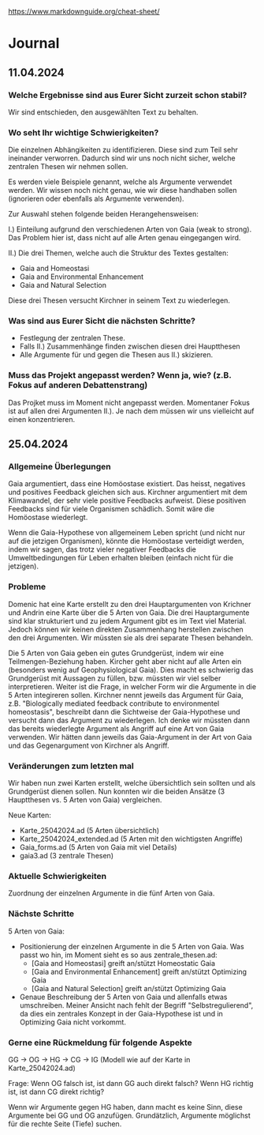 https://www.markdownguide.org/cheat-sheet/

# Journal

## 11.04.2024

### Welche Ergebnisse sind aus Eurer Sicht zurzeit schon stabil?

Wir sind entschieden, den ausgewählten Text zu behalten.

### Wo seht Ihr wichtige Schwierigkeiten?

Die einzelnen Abhängikeiten zu identifizieren. Diese sind zum Teil sehr ineinander verworren.
Dadurch sind wir uns noch nicht sicher, welche zentralen Thesen wir nehmen sollen.

Es werden viele Beispiele genannt, welche als Argumente verwendet werden. Wir wissen noch nicht genau, wie wir diese handhaben sollen (ignorieren oder ebenfalls als Argumente verwenden).

Zur Auswahl stehen folgende beiden Herangehensweisen:

I.) Einteilung aufgrund den verschiedenen Arten von Gaia (weak to strong).
Das Problem hier ist, dass nicht auf alle Arten genau eingegangen wird.

II.) Die drei Themen, welche auch die Struktur des Textes gestalten:

- Gaia and Homeostasi
- Gaia and Environmental Enhancement
- Gaia and Natural Selection

Diese drei Thesen versucht Kirchner in seinem Text zu wiederlegen.

### Was sind aus Eurer Sicht die nächsten Schritte?

- Festlegung der zentralen These.
- Falls II.) Zusammenhänge finden zwischen diesen drei Hauptthesen
- Alle Argumente für und gegen die Thesen aus II.) skizieren.

### Muss das Projekt angepasst werden? Wenn ja, wie? (z.B. Fokus auf anderen Debattenstrang) 

Das Projket muss im Moment nicht angepasst werden.
Momentaner Fokus ist auf allen drei Argumenten II.). Je nach dem müssen wir uns vielleicht auf einen konzentrieren.

## 25.04.2024

### Allgemeine Überlegungen
Gaia argumentiert, dass eine Homöostase existiert. Das heisst, negatives und positives Feedback gleichen sich aus. Kirchner argumentiert mit dem Klimawandel, der sehr viele positive Feedbacks aufweist. Diese positiven Feedbacks sind für viele Organismen schädlich. Somit wäre die Homöostase wiederlegt.

Wenn die Gaia-Hypothese von allgemeinem Leben spricht (und nicht nur auf die jetzigen Organismen), könnte die Homöostase verteidigt werden, indem wir sagen, das trotz vieler negativer Feedbacks die Umweltbedingungen für Leben erhalten bleiben (einfach nicht für die jetzigen).


### Probleme
Domenic hat eine Karte erstellt zu den drei Hauptargumenten von Krichner und Andrin eine Karte über die 5 Arten von Gaia.
Die drei Hauptargumente sind klar strukturiert und zu jedem Argument gibt es im Text viel Material. Jedoch können wir keinen
direkten Zusammenhang herstellen zwischen den drei Argumenten. Wir müssten sie als drei separate Thesen behandeln.

Die 5 Arten von Gaia geben ein gutes Grundgerüst, indem wir eine Teilmengen-Beziehung haben. Kircher geht aber nicht auf alle Arten ein
(besonders wenig auf Geophysiological Gaia). Dies macht es schwierig das Grundgerüst mit Aussagen zu füllen, bzw. müssten wir viel selber interpretieren.
Weiter ist die Frage, in welcher Form wir die Argumente in die 5 Arten integireren sollen. Kirchner nennt jeweils das Argument für Gaia, z.B. "Biologically mediated feedback contribute to environmentel homeostasis", beschreibt dann die Sichtweise der Gaia-Hypothese und versucht dann das Argument zu wiederlegen. Ich denke wir müssten dann das bereits wiederlegte Argument als Angriff auf eine Art von Gaia verwenden. Wir hätten dann jeweils das Gaia-Argument in der Art von Gaia und das Gegenargument von Kirchner als Angriff.


### Veränderungen zum letzten mal
Wir haben nun zwei Karten erstellt, welche übersichtlich sein sollten und als Grundgerüst dienen sollen. Nun konnten wir die beiden Ansätze (3 Hauptthesen vs. 5 Arten von Gaia) vergleichen.

Neue Karten:
- Karte_25042024.ad (5 Arten übersichtlich)
- Karte_25042024_extended.ad (5 Arten mit den wichtigsten Angriffe)
- Gaia_forms.ad (5 Arten von Gaia mit viel Details)
- gaia3.ad (3 zentrale Thesen)


### Aktuelle Schwierigkeiten

Zuordnung der einzelnen Argumente in die fünf Arten von Gaia.

### Nächste Schritte

5 Arten von Gaia:
- Positionierung der einzelnen Argumente in die 5 Arten von Gaia. Was passt wo hin, im Moment sieht es so aus zentrale_thesen.ad:
    - [Gaia and Homeostasi] greift an/stützt Homeostatic Gaia
    - [Gaia and Environmental Enhancement] greift an/stützt Optimizing Gaia
    - [Gaia and Natural Selection] greift an/stützt Optimizing Gaia
- Genaue Beschreibung der 5 Arten von Gaia und allenfalls etwas umschreiben. Meiner Ansicht nach fehlt der Begriff "Selbstregulierend",
da dies ein zentrales Konzept in der Gaia-Hypothese ist und in Optimizing Gaia nicht vorkommt.

### Gerne eine Rückmeldung für folgende Aspekte

GG -> OG -> HG -> CG -> IG (Modell wie auf der Karte in Karte_25042024.ad)

Frage: Wenn OG falsch ist, ist dann GG auch direkt falsch?
Wenn HG richtig ist, ist dann CG direkt richtig?

Wenn wir Argumente gegen HG haben, dann macht es keine Sinn, diese Argumente bei GG und OG anzufügen.
Grundätzlich, Argumente möglichst für die rechte Seite (Tiefe) suchen.
